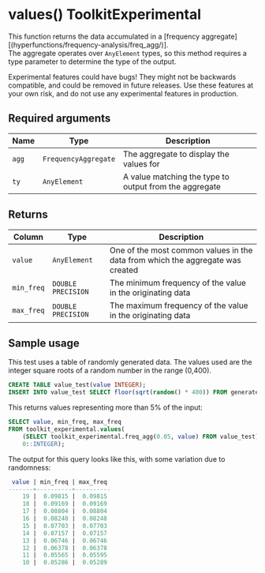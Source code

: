 # values()  <tag type="toolkit">Toolkit</tag><tag type="experimental">Experimental</tag>
This function returns the data accumulated in a 
[frequency aggregate][(hyperfunctions/frequency-analysis/freq_agg/)].  
The aggregate operates over `AnyElement` types, so this method 
requires a type parameter to determine the type of the output.

<highlight type="warning">
Experimental features could have bugs! They might not be backwards compatible,
and could be removed in future releases. Use these features at your own risk, and
do not use any experimental features in production.
</highlight>

## Required arguments

|Name|Type|Description|
|-|-|-|
|`agg`|`FrequencyAggregate`|The aggregate to display the values for|
|`ty`|`AnyElement`|A value matching the type to output from the aggregate|

## Returns

|Column|Type|Description|
|-|-|-|
|`value`|`AnyElement`|One of the most common values in the data from which the aggregate was created|
|`min_freq`|`DOUBLE PRECISION`|The minimum frequency of the value in the originating data|
|`max_freq`|`DOUBLE PRECISION`|The maximum frequency of the value in the originating data|

## Sample usage
This test uses a table of randomly generated data. The values used are the integer 
square roots of a random number in the range (0,400).
```sql
CREATE TABLE value_test(value INTEGER);
INSERT INTO value_test SELECT floor(sqrt(random() * 400)) FROM generate_series(1,100000);
```

This returns values representing more than 5% of the input:
```sql
SELECT value, min_freq, max_freq
FROM toolkit_experimental.values(
    (SELECT toolkit_experimental.freq_agg(0.05, value) FROM value_test),
    0::INTEGER);
```

The output for this query looks like this, with some variation due to randomness:
```sql
 value | min_freq | max_freq 
-------+----------+----------
    19 |  0.09815 |  0.09815
    18 |  0.09169 |  0.09169
    17 |  0.08804 |  0.08804
    16 |  0.08248 |  0.08248
    15 |  0.07703 |  0.07703
    14 |  0.07157 |  0.07157
    13 |  0.06746 |  0.06746
    12 |  0.06378 |  0.06378
    11 |  0.05565 |  0.05595
    10 |  0.05286 |  0.05289
```
